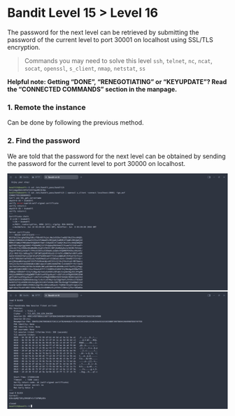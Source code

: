 # Bandit Level 15 > Level 16

The password for the next level can be retrieved by submitting the password of the current level to port 30001 on localhost using SSL/TLS encryption.

> Commands you may need to solve this level
> `ssh`, `telnet`, `nc`, `ncat`, `socat`, `openssl`, `s_client`, `nmap`, `netstat`, `ss`

**Helpful note: Getting “DONE”, “RENEGOTIATING” or “KEYUPDATE”? Read the “CONNECTED COMMANDS” section in the manpage.**

### 1. Remote the instance
Can be done by following the previous method.

### 2. Find the password
We are told that the password for the next level can be obtained by sending the password for the current level to port 30000 on localhost. 

![alt text](/OverTheWire/Bandit/images/Bandit15-1.png)
![alt text](/OverTheWire/Bandit/images/Bandit15-2.png)
